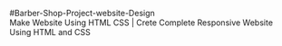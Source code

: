 #Barber-Shop-Project-website-Design
<br>
Make Website Using HTML CSS | Crete Complete Responsive Website Using HTML and CSS
